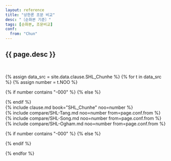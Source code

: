 ```yaml
---
layout: reference
title: "상한론 조문 비교"
desc: "〔순화본 기준〕"
tags: [순화본, 조문비교]
conf:
  from: "Chun"
---
```



{{ page.desc }}
--------------------

<br>

{% assign data_src = site.data.clause.SHL_Chunhe %}
{% for t in data_src %}
{% assign number = t.NOO %}

{% if number contains "-000" %}
{% else %}
<div id="{{number}}" class="compare-set">
{% endif %}

<div class="origin" markdown="1">
{% include clause.md book="SHL_Chunhe" noo=number %}
</div>

<div class="compared" markdown="1">
{% include compare/SHL-Tang.md noo=number from=page.conf.from %}
{% include compare/SHL-Song.md noo=number from=page.conf.from %}
{% include compare/SHL-Ogham.md noo=number from=page.conf.from %}
</div>

{% if number contains "-000" %}
{% else %}
</div>
{% endif %}

{% endfor %}
